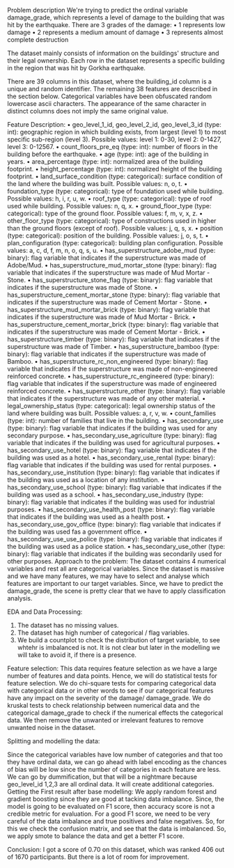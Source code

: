 Problem description
We're trying to predict the ordinal variable damage_grade, which represents a level of damage to the building that was hit by the earthquake. There are 3 grades of the damage:
•	1 represents low damage
•	2 represents a medium amount of damage
•	3 represents almost complete destruction


The dataset mainly consists of information on the buildings' structure and their legal ownership. Each row in the dataset represents a specific building in the region that was hit by Gorkha earthquake.


There are 39 columns in this dataset, where the building_id column is a unique and random identifier. The remaining 38 features are described in the section below. Categorical variables have been obfuscated random lowercase ascii characters. The appearance of the same character in distinct columns does not imply the same original value.

Feature Description:
•	geo_level_1_id, geo_level_2_id, geo_level_3_id (type: int): geographic region in which building exists, from largest (level 1) to most specific sub-region (level 3). Possible values: level 1: 0-30, level 2: 0-1427, level 3: 0-12567.
•	count_floors_pre_eq (type: int): number of floors in the building before the earthquake.
•	age (type: int): age of the building in years.
•	area_percentage (type: int): normalized area of the building footprint.
•	height_percentage (type: int): normalized height of the building footprint.
•	land_surface_condition (type: categorical): surface condition of the land where the building was built. Possible values: n, o, t.
•	foundation_type (type: categorical): type of foundation used while building. Possible values: h, i, r, u, w.
•	roof_type (type: categorical): type of roof used while building. Possible values: n, q, x.
•	ground_floor_type (type: categorical): type of the ground floor. Possible values: f, m, v, x, z.
•	other_floor_type (type: categorical): type of constructions used in higher than the ground floors (except of roof). Possible values: j, q, s, x.
•	position (type: categorical): position of the building. Possible values: j, o, s, t.
•	plan_configuration (type: categorical): building plan configuration. Possible values: a, c, d, f, m, n, o, q, s, u.
•	has_superstructure_adobe_mud (type: binary): flag variable that indicates if the superstructure was made of Adobe/Mud.
•	has_superstructure_mud_mortar_stone (type: binary): flag variable that indicates if the superstructure was made of Mud Mortar - Stone.
•	has_superstructure_stone_flag (type: binary): flag variable that indicates if the superstructure was made of Stone.
•	has_superstructure_cement_mortar_stone (type: binary): flag variable that indicates if the superstructure was made of Cement Mortar - Stone.
•	has_superstructure_mud_mortar_brick (type: binary): flag variable that indicates if the superstructure was made of Mud Mortar - Brick.
•	has_superstructure_cement_mortar_brick (type: binary): flag variable that indicates if the superstructure was made of Cement Mortar - Brick.
•	has_superstructure_timber (type: binary): flag variable that indicates if the superstructure was made of Timber.
•	has_superstructure_bamboo (type: binary): flag variable that indicates if the superstructure was made of Bamboo.
•	has_superstructure_rc_non_engineered (type: binary): flag variable that indicates if the superstructure was made of non-engineered reinforced concrete.
•	has_superstructure_rc_engineered (type: binary): flag variable that indicates if the superstructure was made of engineered reinforced concrete.
•	has_superstructure_other (type: binary): flag variable that indicates if the superstructure was made of any other material.
•	legal_ownership_status (type: categorical): legal ownership status of the land where building was built. Possible values: a, r, v, w.
•	count_families (type: int): number of families that live in the building.
•	has_secondary_use (type: binary): flag variable that indicates if the building was used for any secondary purpose.
•	has_secondary_use_agriculture (type: binary): flag variable that indicates if the building was used for agricultural purposes.
•	has_secondary_use_hotel (type: binary): flag variable that indicates if the building was used as a hotel.
•	has_secondary_use_rental (type: binary): flag variable that indicates if the building was used for rental purposes.
•	has_secondary_use_institution (type: binary): flag variable that indicates if the building was used as a location of any institution.
•	has_secondary_use_school (type: binary): flag variable that indicates if the building was used as a school.
•	has_secondary_use_industry (type: binary): flag variable that indicates if the building was used for industrial purposes.
•	has_secondary_use_health_post (type: binary): flag variable that indicates if the building was used as a health post.
•	has_secondary_use_gov_office (type: binary): flag variable that indicates if the building was used fas a government office.
•	has_secondary_use_use_police (type: binary): flag variable that indicates if the building was used as a police station.
•	has_secondary_use_other (type: binary): flag variable that indicates if the building was secondarily used for other purposes.
Approach to the problem:
The dataset contains 4 numerical variables and rest all are categorical variables.
Since the dataset is massive and we have many features, we may have to select and analyse which features are important to our target variables.
Since, we have to predict the damage_grade, the scene is pretty clear that we have to apply classification analysis.

EDA and Data Processing:
1)	The dataset has no missing values.
2)	The dataset has high number of categorical / flag variables.
3)	We build a countplot to check the distribution of target variable, to see whtehr is imbalanced is not. It is not clear but later in the modelling we will take to avoid it, if there is a presence.

Feature selection:
This data requires feature selection as we have a large number of features and data points. Hence, we will do statistical tests for feature selection.
We do chi-square tests for comparing categorical data with categorical data or in other words to see if our categorical features have any impact on the severity of the damage/ damage_grade.
We do kruskal tests to check relationship between numerical data and the categorical damage_grade to check if the numerical effects the categorical data.
We then remove the unwanted or irrelevant features to remove unwanted noise in the dataset.

Splitting and modelling the data:

Since the categorical variables have low number of categories and that too they have ordinal data, we can go ahead with label encoding as the chances of bias will be low since the number of categories in each feature are less.
We can go by dummification, but that will be a nightmare because geo_level_id 1,2,3 are all ordinal data. It will create additional categories.
Getting the First result after base modelling:
We apply random forest and gradient boosting since they are good at tacking data imbalance.
Since, the model is going to be evaluated on F1 score, then accuracy score is not a credible metric for evaluation.
For a good F1 score, we need to be very careful of the data imbalance and true positives and false negatives.
So, for this we check the confusion matrix, and see that the data is imbalanced.
So, we apply smote to balance the data and get a better F1 score.


Conclusion:
I got a score of 0.70 on this dataset, which was ranked 406 out of 1670 participants. But there is a lot of room for improvement.

